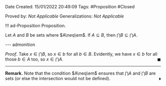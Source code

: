 <br />
<br />

Date Created: 15/01/2022 20:49:09
Tags: #Proposition #Closed 

Proved by: _Not Applicable_ 
Generalizations: _Not Applicable_

!!! ad-Proposition Proposition.

Let $A$ and $B$ be sets where $A\neq\em$. If $A\subseteq B$, then $\bigcap B\subseteq\bigcap A$.

--- admonition

_Proof_. Take $x\in\bigcap B$, so $x\in b$ for all $b\in B$. Evidently, we have $x\in b$ for all those $b\in A$ too, so $x\in\bigcap A$.<span style="float:right;">$\blacksquare$</span>

---

**Remark.** Note that the condition $A\neq\em$ ensures that $\bigcap A$ and $\bigcap B$ are sets (or else the intersection would not be defined).<span style="float:right;">$\blacklozenge$</span>
